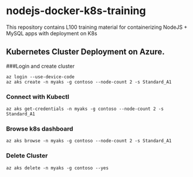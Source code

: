 # nodejs-docker-k8s-training
This repository contains L100 training material for containerizing NodeJS + MySQL apps with deployment on K8s

## Kubernetes Cluster Deployment on Azure. 

###Login and create cluster

```
az login --use-device-code
az aks create -n myaks -g contoso --node-count 2 -s Standard_A1

```

### Connect with Kubectl

```
az aks get-credentials -n myaks -g contoso --node-count 2 -s Standard_A1

```
 ### Browse k8s dashboard
 ```
az aks browse -n myaks -g contoso --node-count 2 -s Standard_A1
```
### Delete Cluster
```
az aks delete -n myaks -g contoso --yes
```



